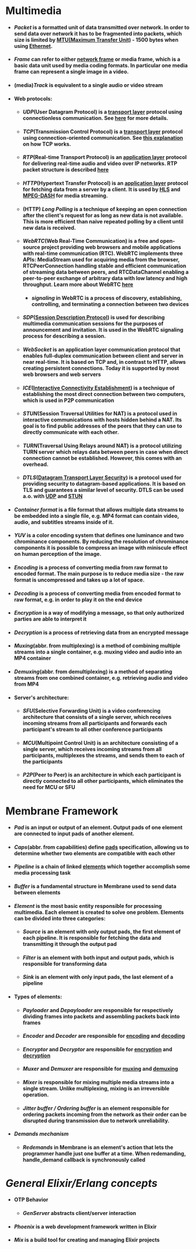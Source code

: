 # Multimedia 
+ #### *Packet* is a formatted unit of data transmitted over network. In order to send data over network it has to be fragmented into packets, which size is limited by [MTU(Maximum Transfer Unit)](https://en.wikipedia.org/wiki/Maximum_transmission_unit) - 1500 bytes when using [Ethernet](https://en.wikipedia.org/wiki/Ethernet_frame).
+ #### *Frame* can refer to either [network frame](https://en.wikipedia.org/wiki/Frame_(networking)) or **media frame**, which is a basic data unit used by media coding formats. In particular one media frame can represent a single image in a video.
+ #### (media)*Track* is equivalent to a single audio or video stream 
+ #### Web protocols:
  + #### *UDP*(User Datagram Protocol) is a [transport layer](https://en.wikipedia.org/wiki/OSI_model#Layer_4:_Transport_layer) protocol using connectionless communication. See [here](https://www.imperva.com/learn/ddos/udp-user-datagram-protocol) for more details.
  + #### *TCP*(Transmission Control Protocol) is a [transport layer](https://en.wikipedia.org/wiki/OSI_model#Layer_4:_Transport_layer) protocol using connection-oriented communication. See [this explanation](https://www.khanacademy.org/computing/computers-and-internet/xcae6f4a7ff015e7d:the-internet/xcae6f4a7ff015e7d:transporting-packets/a/transmission-control-protocol--tcp) on how TCP works.
  + #### *RTP*(Real-time Transport Protocol) is an [application layer](https://en.wikipedia.org/wiki/OSI_model#Layer_7:_Application_layer) protocol for delivering real-time audio and video over IP networks. RTP packet structure is described [here](https://en.wikipedia.org/wiki/Real-time_Transport_Protocol#Packet_header)
  + #### *HTTP*(Hypertext Transfer Protocol) is an [application layer](https://en.wikipedia.org/wiki/OSI_model#Layer_7:_Application_layer) protocol for fetching data from a server by a client. It is used by [HLS](https://en.wikipedia.org/wiki/HTTP_Live_Streaming) and [MPEG-DASH](https://en.wikipedia.org/wiki/Dynamic_Adaptive_Streaming_over_HTTP) for media streaming.
  + #### (HTTP) *Long Polling* is a technique of keeping an open connection after the client's request for as long as new data is not available. This is more efficient than naive repeated polling by a client until new data is received. 
  + #### *WebRTC*(Web Real-Time Communication) is a free and open-source project providing web browsers and mobile applications with real-time communication (RTC). WebRTC implements three APIs: **MediaStream** used for acquiring media from the browser, **RTCPeerConnection** handling stable and efficient communication of streaming data between peers, and **RTCDataChannel** enabling a peer-to-peer exchange of arbitrary data with low latency and high throughput. Learn more about WebRTC [here](https://www.html5rocks.com/en/tutorials/webrtc/basics/)
    + #### *signaling* in WebRTC is a process of discovery, establishing, controlling, and terminating a connection between two devices
  + #### *SDP*([Session Description Protocol](https://www.ietf.org/rfc/rfc2327.txt)) is used for describing multimedia communication sessions for the purposes of announcement and invitation. It is used in the WebRTC signaling process for describing a session.
  + #### *WebSocket* is an application layer communication protocol that enables full-duplex communication between client and server in near real-time. It is based on TCP and, in contrast to HTTP, allows creating persistent connections. Today it is supported by most web browsers and web servers 
  + #### *ICE*([Interactive Connectivity Establishment](https://developer.mozilla.org/en-US/docs/Glossary/ICE)) is a technique of establishing the most direct connection between two computers, which is used in P2P communication 
  + #### *STUN*(Session Traversal Utilities for NAT) is a protocol used in interactive communications with hosts hidden behind a NAT. Its goal is to find public addresses of the peers that they can use to directly communicate with each other.
  + #### *TURN*(Traversal Using Relays around NAT) is a protocol utilizing TURN server which relays data between peers in case when direct connection cannot be established. However, this comes with an overhead.
  + #### *DTLS*([Datagram Transport Layer Security](https://developer.mozilla.org/en-US/docs/Glossary/DTLS)) is a protocol used for providing security to datagram-based applications. It is based on TLS and guarantees a similar level of security. DTLS can be used a.o. with [UDP](/glossary/glossary#UDP) and [STUN](/glossary/glossary#STUN)
+ #### *Container format* is a file format that allows multiple data streams to be embedded into a single file, e.g. MP4 format can contain video, audio, and subtitles streams inside of it.
+ #### *YUV* is a color encoding system that defines one luminance and two chrominance components. By reducing the resolution of chrominance components it is possible to compress an image with miniscule effect on human perception of the image. 
+ #### *Encoding* is a process of converting media from raw format to encoded format. The main purpose is to reduce media size - the raw format is uncompressed and takes up a lot of space.
+ #### *Decoding* is a process of converting media from encoded format to raw format, e.g. in order to play it on the end device
+ #### *Encryption* is a way of modifying a message, so that only authorized parties are able to interpret it
+ #### *Decryption* is a process of retrieving data from an encrypted message
+ #### *Muxing*(abbr. from multiplexing) is a method of combining multiple streams into a single container, e.g. muxing video and audio into an MP4 container
+ #### *Demuxing*(abbr. from demultiplexing) is a method of separating streams from one combined container, e.g. retrieving audio and video from MP4
+ #### Server's architecture:
  + #### *SFU*(Selective Forwarding Unit) is a video conferencing architecture that consists of a single server, which receives incoming streams from all participants and forwards each participant's stream to all other conference participants
  + #### *MCU*(Multipoint Control Unit) is an architecture consisting of a single server, which receives incoming streams from all participants, multiplexes the streams, and sends them to each of the participants
  + #### *P2P*(Peer to Peer) is an architecture in which each participant is directly connected to all other participants, which eliminates the need for MCU or SFU


# Membrane Framework 
+ #### *Pad* is an input or output of an element. Output pads of one element are connected to input pads of another element.
+ #### *Caps*(abbr. from capabilities) define [pads](/glossary/glossary#pad) specification, allowing us to determine whether two elements are compatible with each other 
+ #### *Pipeline* is a chain of linked [elements](/glossary/glossary#element) which together accomplish some media processing task
+ #### *Buffer* is a fundamental structure in Membrane used to send data between elements
+ #### *Element* is the most basic entity responsible for processing multimedia. Each element is created to solve one problem. Elements can be divided into three categories:
  + #### *Source* is an element with only output pads, the first element of each pipeline. It is responsible for fetching the data and transmitting it through the output pad
  + #### *Filter* is an element with both input and output pads, which is responsible for transforming data
  + #### *Sink* is an element with only input pads, the last element of a pipeline
+ #### Types of elements:
  + #### *Payloader* and *Depayloader* are responsible for respectively dividing frames into packets and assembling packets back into frames
  + #### *Encoder* and *Decoder* are responsible for [encoding](/glossary/glossary#encoding) and [decoding](/glossary/glossary#decoding)
  + #### *Encryptor* and *Decryptor* are responsible for [encryption](/glossary/glossary#encryption) and [decryption](/glossary/glossary#decryption)
  + #### *Muxer* and *Demuxer* are responsible for [muxing](/glossary/glossary#muxing) and [demuxing](/glossary/glossary#demuxing)
  + #### *Mixer* is responsible for mixing multiple media streams into a single stream. Unlike multiplexing, mixing is an irreversible operation.
  + #### *Jitter buffer / Ordering buffer* is an element responsible for ordering packets incoming from the network as their order can be disrupted during transmission due to network unreliability.
+ #### *Demands mechanism*
  + #### *Redemands* in Membrane is an element's action that lets the programmer handle just one buffer at a time. When redemanding, handle_demand callback is synchronously called


# *General Elixir/Erlang concepts* 
+ #### OTP Behavior
  + #### *GenServer* abstracts client/server interaction
+ #### *Phoenix* is a web development framework written in Elixir
+ #### *Mix* is a build tool for creating and managing Elixir projects